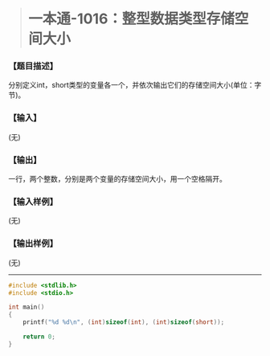 > # 一本通-1016：整型数据类型存储空间大小

### 【题目描述】

分别定义int，short类型的变量各一个，并依次输出它们的存储空间大小(单位：字节)。

### 【输入】

(无)

### 【输出】

一行，两个整数，分别是两个变量的存储空间大小，用一个空格隔开。

### 【输入样例】

(无)

### 【输出样例】

(无)

-----

```c
#include <stdlib.h>
#include <stdio.h>

int main()
{
	printf("%d %d\n", (int)sizeof(int), (int)sizeof(short));

	return 0;
}
```

